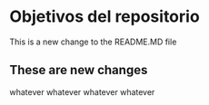 # Objetivos del repositorio

This is a new change to the README.MD file


## These are new changes
whatever  whatever whatever whatever
